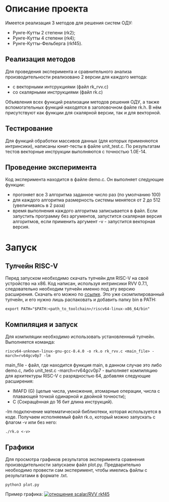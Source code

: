 # Описание проекта
Имеется реализация 3 методов для решения систем ОДУ:
 - Рунге-Кутты 2 степени (rk2);
 - Рунге-Кутты 4 степени (rk4);
 - Рунге-Кутты-Фельберга (rkf45).

## Реализация методов
Для проведения эксперимента и сравнительного анализа производительности реализовано 2 версии для каждого метода:
 - c векторными интсрукциями (файл rk_rvv.c)
 - со скалярными инструкциями (файл rk.c)

Объявления всех функций реализации методов решения ОДУ, а также вспомогательных функций находятся в заголовочном файле rk.h. В нём присутствуют как функции для скалярной версии, так и для векторной.

## Тестирование
Для функций обработки массивов данных (для которых применяются интринсики), написаны юнит-тесты в файле unit_test.c. По результатам тестов векторные инструкции выполняются с точностью 1.0E-14.


## Проведение эксперимента
Код эксперимента находится в файле demo.c. Он выполняет следующие функции:
- прогоняет все 3 алгоритма заданное число раз (по умолчанию 100)
- для каждого алгоритма размерность системы менятеся от 2 до 512 (увеличиваясь в 2 раза)
- время выполнения каждого алгоритма записывается в файл.
Если запустить программу без аргументов, запустится скалярная версия алгоритмов, если применить аргумент -v - запустится векторная версия.


# Запуск
## Тулчейн RISC-V
Перед запуском необходимо скачать тулчейн для RISC-V на своё устройство на x86. Код написан, используя интринсики RVV 0.7.1, следовательно необходим тулчейн именно под эту версию расширения. Скачать его можно по [ссылке](https://datashare.ed.ac.uk/bitstream/handle/10283/4835/Xuantie-riscv64-linux-x86_64-20210618.tar.gz?sequence=5&isAllowed=y). Это уже скомпилированный тулчейн, и его нужно лишь распаковать и добавить папку bin в PATH:

```export PATH="$PATH:<path_to_toolchain>/riscv64-linux-x86_64/bin"```

## Компиляция и запуск
Для компиляции необходимо использовать установленный тулчейн. Выполняется команда:

```riscv64-unknown-linux-gnu-gcc-8.4.0 -o rk.o rk_rvv.c <main_file> -march=rv64gcv0p7 -lm```

main_file - файл, где находится функция main, в данном случае это либо demo.c, либо unit_test.c
-march=rv64gcv0p7 - выполняет компиляцию для архитектуры RISC-V с разрядностью 64, добавляя следующие расширения:
- IMAFD (G) (целые числа, умножение, атомарные операции, числа с плавающей точкой одинарной и двойной точности);
- C (Сокращённая до 16 бит длина инструкций).

-lm подключение математической библиотеки, которая используется в коде.
Получаем исполняемый файл rk.o, который можно запускать с флагом -v или без него:

```./rk.o <-v>```

## Графики
Для просмотра графиков результатов эксперимента сравнения производительности запускаем файл plot.py. Предварительно необходимо провести сам эксперимент, чтобы имелись файлы с результатами в формате .txt.

```python3 plot.py```

Пример графика:
[![отношение scalar/RVV rkf45](https://i.postimg.cc/GpXKLYh8/2025-06-02-11-38-49.png)](https://postimg.cc/sBZ7KMWs)


